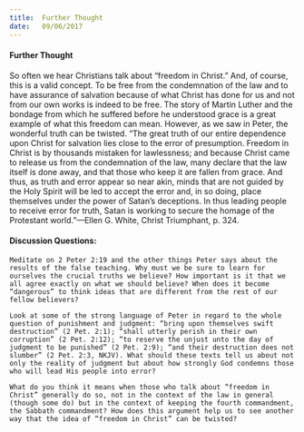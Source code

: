 ```yaml
---
title:  Further Thought
date:   09/06/2017
---
```


#### Further Thought

So often we hear Christians talk about “freedom in Christ.” And, of course, this is a valid concept. To be free from the condemnation of the law and to have assurance of salvation because of what Christ has done for us and not from our own works is indeed to be free. The story of Martin Luther and the bondage from which he suffered before he understood grace is a great example of what this freedom can mean. However, as we saw in Peter, the wonderful truth can be twisted. “The great truth of our entire dependence upon Christ for salvation lies close to the error of presumption. Freedom in Christ is by thousands mistaken for lawlessness; and because Christ came to release us from the condemnation of the law, many declare that the law itself is done away, and that those who keep it are fallen from grace. And thus, as truth and error appear so near akin, minds that are not guided by the Holy Spirit will be led to accept the error and, in so doing, place themselves under the power of Satan’s deceptions. In thus leading people to receive error for truth, Satan is working to secure the homage of the Protestant world.”—Ellen G. White, Christ Triumphant, p. 324. 

#### Discussion Questions:

`Meditate on 2 Peter 2:19 and the other things Peter says about the results of the false teaching. Why must we be sure to learn for ourselves the crucial truths we believe? How important is it that we all agree exactly on what we should believe? When does it become “dangerous” to think ideas that are different from the rest of our fellow believers?`

`Look at some of the strong language of Peter in regard to the whole question of punishment and judgment: “bring upon themselves swift destruction” (2 Pet. 2:1); “shall utterly perish in their own corruption” (2 Pet. 2:12); “to reserve the unjust unto the day of judgment to be punished” (2 Pet. 2:9); “and their destruction does not slumber” (2 Pet. 2:3, NKJV). What should these texts tell us about not only the reality of judgment but about how strongly God condemns those who will lead His people into error?`

`What do you think it means when those who talk about “freedom in Christ” generally do so, not in the context of the law in general (though some do) but in the context of keeping the fourth commandment, the Sabbath commandment? How does this argument help us to see another way that the idea of “freedom in Christ” can be twisted?`
